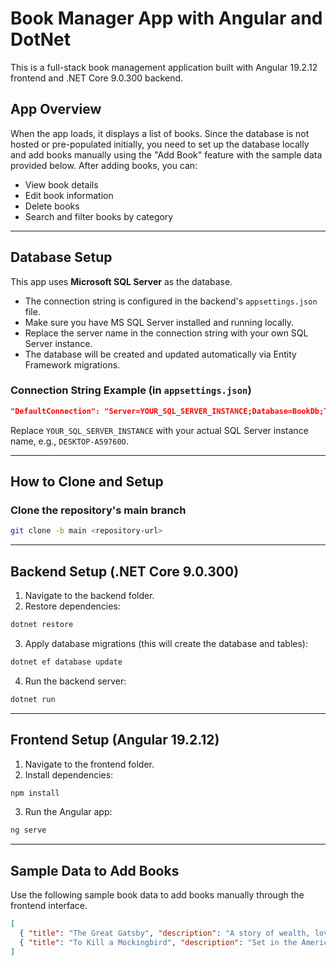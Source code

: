 # Book Manager App with Angular and DotNet

This is a full-stack book management application built with Angular 19.2.12 frontend and .NET Core 9.0.300 backend.

## App Overview

When the app loads, it displays a list of books. Since the database is not hosted or pre-populated initially, you need to set up the database locally and add books manually using the "Add Book" feature with the sample data provided below. After adding books, you can:

* View book details
* Edit book information
* Delete books
* Search and filter books by category

---

## Database Setup

This app uses **Microsoft SQL Server** as the database.

* The connection string is configured in the backend's `appsettings.json` file.
* Make sure you have MS SQL Server installed and running locally.
* Replace the server name in the connection string with your own SQL Server instance.
* The database will be created and updated automatically via Entity Framework migrations.

### Connection String Example (in `appsettings.json`)

```json
"DefaultConnection": "Server=YOUR_SQL_SERVER_INSTANCE;Database=BookDb;Trusted_Connection=True;Encrypt=True;TrustServerCertificate=True;"
```

Replace `YOUR_SQL_SERVER_INSTANCE` with your actual SQL Server instance name, e.g., `DESKTOP-A59760O`.

---

## How to Clone and Setup

### Clone the repository's main branch

```bash
git clone -b main <repository-url>
```

---

## Backend Setup (.NET Core 9.0.300)

1. Navigate to the backend folder.
2. Restore dependencies:

```bash
dotnet restore
```

3. Apply database migrations (this will create the database and tables):

```bash
dotnet ef database update
```

4. Run the backend server:

```bash
dotnet run
```

---

## Frontend Setup (Angular 19.2.12)

1. Navigate to the frontend folder.
2. Install dependencies:

```bash
npm install
```

3. Run the Angular app:

```bash
ng serve
```

---

## Sample Data to Add Books

Use the following sample book data to add books manually through the frontend interface.

```json
[  
  { "title": "The Great Gatsby", "description": "A story of wealth, love, and the American Dream...", "author": "F. Scott Fitzgerald", "coverImageUrl": "...", "category": "Romance", "publisher": "Charles Scribner's Sons", "isbn": "9780743273565", "publicationDate": "1925-04-10" },  
  { "title": "To Kill a Mockingbird", "description": "Set in the American South during the 1930s...", "author": "Harper Lee", "coverImageUrl": "...", "category": "Classic", "publisher": "J. B. Lippincott & Co.", "isbn": "9780061120084", "publicationDate": "1960-07-11" },
]

